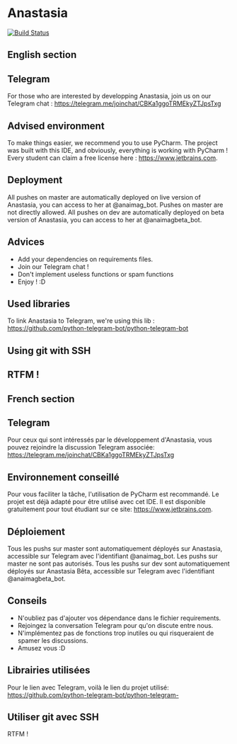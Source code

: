 # Anastasia

[![Build Status](http://vps110163.vps.ovh.ca:8080/job/Anastasia/badge/icon)](http://vps110163.vps.ovh.ca:8080/job/Anastasia/)

## English section

## Telegram

For those who are interested by developping Anastasia, join us on our Telegram chat : https://telegram.me/joinchat/CBKa1ggoTRMEkyZTJpsTxg

## Advised environment

To make things easier, we recommend you to use PyCharm. The project was built with this IDE, and obviously, everything is working with PyCharm !  Every student can claim a free license here : https://www.jetbrains.com.

## Deployment

All pushes on master are automatically deployed on live version of Anastasia, you can access to her at @anaimag_bot. Pushes on master are not directly allowed.
All pushes on dev are automatically deployed on beta version of Anastasia, you can access to her at @anaimagbeta_bot.

## Advices

- Add your dependencies on requirements files.
- Join our Telegram chat !
- Don't implement useless functions or spam functions
- Enjoy ! :D

## Used libraries

To link Anastasia to Telegram, we're using this lib : https://github.com/python-telegram-bot/python-telegram-bot

## Using git with SSH
RTFM !
---------
## French section
## Telegram

Pour ceux qui sont intéressés par le développement d'Anastasia, vous pouvez rejoindre la discussion Telegram associée: https://telegram.me/joinchat/CBKa1ggoTRMEkyZTJpsTxg

## Environnement conseillé

Pour vous faciliter la tâche, l'utilisation de PyCharm est recommandé. Le projet est déjà adapté pour être utilisé avec cet IDE. Il est disponible gratuitement pour tout étudiant sur ce site: https://www.jetbrains.com.

## Déploiement

Tous les pushs sur master sont automatiquement déployés sur Anastasia, accessible sur Telegram avec l'identifiant @anaimag_bot. Les pushs sur master ne sont pas autorisés.
Tous les pushs sur dev sont automatiquement déployés sur Anastasia Bêta, accessible sur Telegram avec l'identifiant @anaimagbeta_bot.

## Conseils

- N'oubliez pas d'ajouter vos dépendance dans le fichier requirements.
- Rejoingez la conversation Telegram pour qu'on discute entre nous.
- N'implémentez pas de fonctions trop inutiles ou qui risqueraient de spamer les discussions.
- Amusez vous :D

## Librairies utilisées

Pour le lien avec Telegram, voilà le lien du projet utilisé: https://github.com/python-telegram-bot/python-telegram-

## Utiliser git avec SSH
RTFM !

